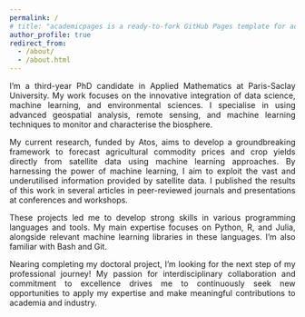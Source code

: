 ```yaml
---
permalink: /
# title: "academicpages is a ready-to-fork GitHub Pages template for academic personal websites"
author_profile: true
redirect_from: 
  - /about/
  - /about.html
---
```


<style>
    body {
        text-align: justify;
    }
</style>

I’m a third-year PhD candidate in Applied Mathematics at Paris-Saclay University. My work focuses on the innovative integration of data science, machine learning, and environmental sciences. I specialise in using advanced geospatial analysis, remote sensing, and machine learning techniques to monitor and characterise the biosphere.

My current research, funded by Atos, aims to develop a groundbreaking framework to forecast agricultural commodity prices and crop yields directly from satellite data using machine learning approaches. By harnessing the power of machine learning, I aim to exploit the vast and underutilised information provided by satellite data. I published the results of this work in several articles in peer-reviewed journals and presentations at conferences and workshops.

These projects led me to develop strong skills in various programming languages and tools. My main expertise focuses on Python, R, and Julia, alongside relevant machine learning libraries in these languages. I’m also familiar with Bash and Git.

Nearing completing my doctoral project, I’m looking for the next step of my professional journey!
My passion for interdisciplinary collaboration and commitment to excellence drives me to continuously seek new opportunities to apply my expertise and make meaningful contributions to academia and industry.